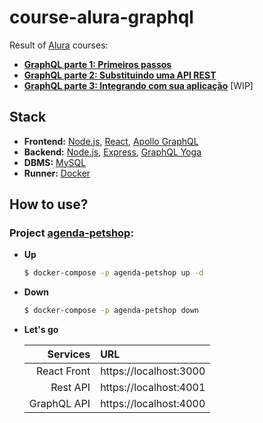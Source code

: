 # course-alura-graphql

Result of [Alura](https://alura.com.br) courses:
- **[GraphQL parte 1: Primeiros passos](https://cursos.alura.com.br/course/graphql)**
- **[GraphQL parte 2: Substituindo uma API REST](https://cursos.alura.com.br/course/graphql-parte-dois)**
- **[GraphQL parte 3: Integrando com sua aplicação](https://www.alura.com.br/curso-online-graphql-integrando-com-front-end)** [WIP]

## Stack

- **Frontend:** [Node.js](https://nodejs.org), [React](https://reactjs.org), [Apollo GraphQL](https://www.apollographql.com/)
- **Backend:** [Node.js](https://nodejs.org), [Express](https://expressjs.com), [GraphQL Yoga](https://github.com/prisma-labs/graphql-yoga)
- **DBMS:** [MySQL](https://mysql.com)
- **Runner:** [Docker](https://docker.com)

## How to use?

### Project [agenda-petshop](https://github.com/juunegreiros/agenda-petshop):

  - **Up**
    ```bash
    $ docker-compose -p agenda-petshop up -d
    ```

  - **Down**
    ```bash
    $ docker-compose -p agenda-petshop down
    ```

  - **Let's go**

    | Services    | URL                    |
    |------------:|:-----------------------|
    | React Front | https://localhost:3000 |
    | Rest API    | https://localhost:4001 |
    | GraphQL API | https://localhost:4000 |
